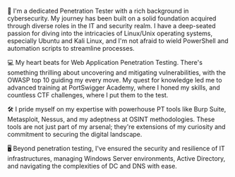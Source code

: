 👋 I'm a dedicated Penetration Tester with a rich background in cybersecurity. My journey has been built on a solid foundation acquired through diverse roles in the IT and security realm. I have a deep-seated passion for diving into the intricacies of Linux/Unix operating systems, especially Ubuntu and Kali Linux, and I'm not afraid to wield PowerShell and automation scripts to streamline processes.

💻 My heart beats for Web Application Penetration Testing. There's something thrilling about uncovering and mitigating vulnerabilities, with the OWASP top 10 guiding my every move. My quest for knowledge led me to advanced training at PortSwigger Academy, where I honed my skills, and countless CTF challenges, where I put them to the test.

🛠️ I pride myself on my expertise with powerhouse PT tools like Burp Suite, Metasploit, Nessus, and my adeptness at OSINT methodologies. These tools are not just part of my arsenal; they're extensions of my curiosity and commitment to securing the digital landscape.

🖥️ Beyond penetration testing, I've ensured the security and resilience of IT infrastructures, managing Windows Server environments, Active Directory, and navigating the complexities of DC and DNS with ease.

<!---

ITAITOUCH/ITAITOUCH is a ✨ special ✨ repository 

--->

